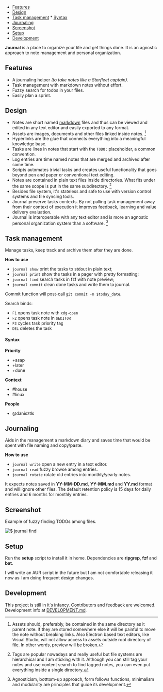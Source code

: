 <!-- TOC GitLab -->

* [Features](#features)
* [Design](#design)
* [Task management](#task-management)
        * [Syntax](#syntax)
* [Journaling](#journaling)
* [Screenshot](#screenshot)
* [Setup](#setup)
* [Development](#development)

<!-- /TOC -->

**Journal** is a place to organize your life and get things done. It is an agnostic approach to note management and personal organization.

## Features
- A journaling helper *(to take notes like a Starfleet captain)*.
- Task management with markdown notes without effort.
- Fuzzy search for todos in your files.
- Easily plan a sprint.

## Design
- Notes are short named [markdown](markdown.md) files and thus can be viewed and edited in any text editor and easily exported to any format.
- Assets are images, documents and other files linked inside notes. [^contained]
- Hyperlinks are the glue that connects everything into a meaningful knowledge base.
- Tasks are lines in notes that start with the `TODO:` placeholder, a common convention. 
- Log entries are time named notes that are merged and archived after some time.
- Scripts automates trivial tasks and creates useful functionality that goes beyond pen and paper or conventional text editing.
- Notes are contained in plain text files inside directories. What fits under the same scope is put in the same subdirectory. [^hierarchical]
- Besides file system, it's stateless and safe to use with version control systems and file syncing tools.
- Journal preserve tasks contexts. By not pulling task management away from their context of execution it improves feedback, learning and value delivery evaluation.
- Journal is interoperable with any text editor and is more an agnostic personal organization system than a software. [^interoperability]

## Task management
Manage tasks, keep track and archive them after they are done.

**How to use**
- `journal show` print the tasks to stdout in plain text;
- `journal print` show the tasks in a pager with pretty formatting;
- `journal find` search tasks in fzf with note preview;
- `journal commit` clean done tasks and write them to journal.

Commit function will post-call `git commit -m $today_date`.

Search binds:
- `F1` opens task note with `xdg-open`
- `F2` opens task note in `$EDITOR`
- `F3` cycles task priority tag 
- `DEL` deletes the task

#### Syntax
**Priority**
- +asap
- +later
- +done

**Context**
- #house
- #linux

**People**
- @danisztls

## Journaling
Aids in the management a markdown diary and saves time that would be spent with file naming and copy/paste.

**How to use**
- `journal write` open a new entry in a text editor.
- `journal read` fuzzy browse among entries.
- `journal rotate` rotate old entries into monthly/yearly notes.

It expects notes saved in **YY-MM-DD.md**, **YY-MM.md** and **YY.md** format and will ignore other files. The default retention policy is 15 days for daily entries and 6 months for monthly entries.

## Screenshot
Example of fuzzy finding TODOs among files.

![$ journal find](journal-fuzzy.png) 

## Setup
Run the **setup** script to install it in home. Dependencies are **ripgrep**, **fzf** and **bat**.

I will write an AUR script in the future but I am not comfortable releasing it now as I am doing frequent design changes.

## Development
This project is still in it's infancy. Contributors and feedback are welcomed. Development info at [DEVELOPMENT.md](https://gitlab.com/lbcnz/journal/-/blob/master/DEVELOPMENT.md).

[^contained]: Assets should, preferably, be contained in the same directory as it parent note. If they are stored somewhere else it will be painful to move the note without breaking links. Also Electron based text editors, like Visual Studio, will not allow access to assets outside root directory of file. In other words, preview will be broken.

[^hierarchical]: Tags are popular nowadays and really useful but file systems are hierarchical and I am sticking with it. Although you can still tag your notes and use content search to find tagged notes, you can even put everything inside a single directory.

[^interoperability]: Agnosticism, botttom-up approach, form follows functions, minimalism and modularity are principles that guide its development.

